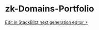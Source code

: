 # zk-Domains-Portfolio

[Edit in StackBlitz next generation editor ⚡️](https://stackblitz.com/~/github.com/wick7034/zk-Domains-Portfolio)